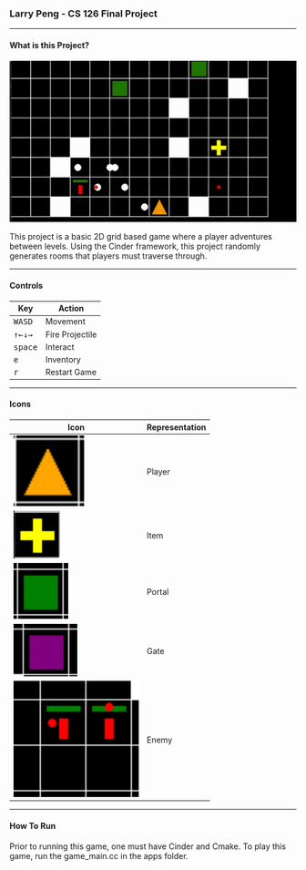 ### Larry Peng - CS 126 Final Project

---

#### What is this Project?
![game](/readme_images/game_demo.gif)

This project is a basic 2D grid based game where a player adventures between levels.
Using the Cinder framework, this project randomly generates rooms that players must traverse through. 

---

#### Controls

Key | Action
----|--------
<kbd>W</kbd><kbd>A</kbd><kbd>S</kbd><kbd>D</kbd>|Movement
<kbd>&#8593;</kbd><kbd>&#8592;</kbd><kbd>&#8595;</kbd><kbd>&#8594;</kbd>|Fire Projectile
<kbd>space</kbd>|Interact
<kbd>e</kbd>|Inventory
<kbd>r</kbd>|Restart Game
---
#### Icons
Icon | Representation
----|--------
![player](/readme_images/player.png)|Player
![item](/readme_images/item.png)|Item
![portal](/readme_images/portal.png)|Portal
![gate](/readme_images/gate.png)|Gate
![enemy](/readme_images/enemy.png)|Enemy
---
#### How To Run
Prior to running this game, one must have Cinder and Cmake.
To play this game, run the game_main.cc in the apps folder.


